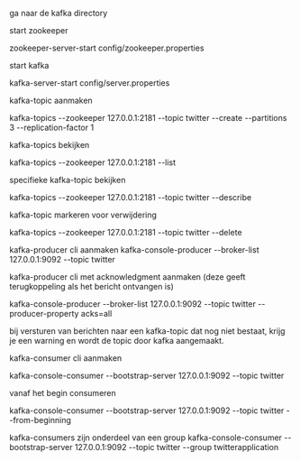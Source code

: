 ga naar de kafka directory

start zookeeper

zookeeper-server-start config/zookeeper.properties

start kafka

kafka-server-start config/server.properties

kafka-topic aanmaken

kafka-topics --zookeeper 127.0.0.1:2181 --topic twitter --create --partitions 3 --replication-factor 1

kafka-topics bekijken

kafka-topics --zookeeper 127.0.0.1:2181 --list

specifieke kafka-topic bekijken

kafka-topics --zookeeper 127.0.0.1:2181 --topic twitter --describe

kafka-topic markeren voor verwijdering

kafka-topics --zookeeper 127.0.0.1:2181 --topic twitter --delete

kafka-producer cli aanmaken
kafka-console-producer --broker-list 127.0.0.1:9092 --topic twitter

kafka-producer cli met acknowledgment aanmaken (deze geeft terugkoppeling als het bericht ontvangen is)

kafka-console-producer --broker-list 127.0.0.1:9092 --topic twitter --producer-property acks=all

bij versturen van berichten naar een kafka-topic dat nog niet bestaat, krijg je een warning en wordt de topic door kafka aangemaakt.

kafka-consumer cli aanmaken

kafka-console-consumer --bootstrap-server 127.0.0.1:9092 --topic twitter

vanaf het begin consumeren

kafka-console-consumer --bootstrap-server 127.0.0.1:9092 --topic twitter --from-beginning

kafka-consumers zijn onderdeel van een group
kafka-console-consumer --bootstrap-server 127.0.0.1:9092 --topic twitter --group twitterapplication
